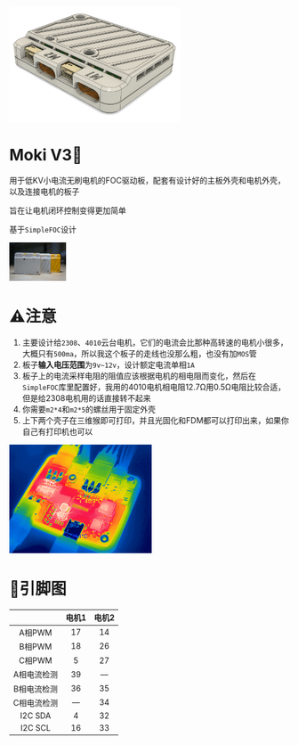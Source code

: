 <img src="\老版本文件\渲染\屏幕截图 2023-01-29 010049.png" style="zoom:30%;" />

# Moki V3🦄

用于低KV小电流无刷电机的FOC驱动板，配套有设计好的主板外壳和电机外壳，以及连接电机的板子

旨在让电机闭环控制变得更加简单

基于`SimpleFOC`设计

<img src="图片\DSC00406.JPG" style="zoom:10%;" />

# ⚠️注意

1. 主要设计给`2308`、`4010`云台电机，它们的电流会比那种高转速的电机小很多，大概只有`500ma`，所以我这个板子的走线也没那么粗，也没有加`MOS`管
2. 板子**输入电压范围**为`9v~12v`，设计额定电流单相`1A`
3. 板子上的电流采样电阻的阻值应该根据电机的相电阻而变化，然后在`SimpleFOC`库里配置好，我用的4010电机相电阻12.7Ω用0.5Ω电阻比较合适，但是给2308电机用的话直接转不起来
4. 你需要`m2*4`和`m2*5`的螺丝用于固定外壳
5. 上下两个壳子在三维猴即可打印，并且光固化和FDM都可以打印出来，如果你自己有打印机也可以

<img src="图片\2023-02-08-14-50-58.png" alt="2023-02-08-14-50-58" style="zoom: 25%;" />

# 🙌引脚图

|             | 电机1 | 电机2 |
| :---------: | :---: | :---: |
|   A相PWM    |  17   |  14   |
|   B相PWM    |  18   |  26   |
|   C相PWM    |   5   |  27   |
| A相电流检测 |  39   |   —   |
| B相电流检测 |  36   |  35   |
| C相电流检测 |   —   |  34   |
|  I2C  SDA   |   4   |  32   |
|  I2C  SCL   |  16   |  33   |
